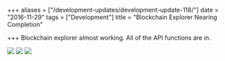 +++
aliases = ["/development-updates/development-update-118/"]
date = "2016-11-29"
tags = ["Development"]
title = "Blockchain Explorer Nearing Completion"

+++
Blockchain explorer almost working. All of the API functions are in.

![](/img/dev-update-118-1.png)
![](/img/dev-update-118-2.png)
![](/img/dev-update-118-3.png)